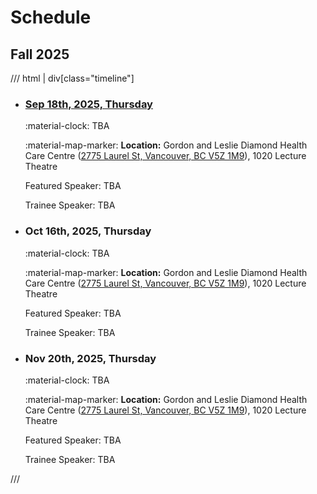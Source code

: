 # Schedule

## Fall 2025

/// html | div[class="timeline"]

- ### [Sep 18th, 2025, Thursday](./archive/2025/2025-09-18.md)

    :material-clock: TBA

    :material-map-marker: **Location:** Gordon and Leslie Diamond Health Care Centre ([2775 Laurel St, Vancouver, BC V5Z 1M9](https://maps.app.goo.gl/bvXxcRMzUaC2cQkG7)), 1020 Lecture Theatre

    Featured Speaker: TBA

    Trainee Speaker: TBA

- ### Oct 16th, 2025, Thursday

    :material-clock: TBA

    :material-map-marker: **Location:** Gordon and Leslie Diamond Health Care Centre ([2775 Laurel St, Vancouver, BC V5Z 1M9](https://maps.app.goo.gl/bvXxcRMzUaC2cQkG7)), 1020 Lecture Theatre

    Featured Speaker: TBA

    Trainee Speaker: TBA

- ### Nov 20th, 2025, Thursday

    :material-clock: TBA

    :material-map-marker: **Location:** Gordon and Leslie Diamond Health Care Centre ([2775 Laurel St, Vancouver, BC V5Z 1M9](https://maps.app.goo.gl/bvXxcRMzUaC2cQkG7)), 1020 Lecture Theatre

    Featured Speaker: TBA

    Trainee Speaker: TBA

///
